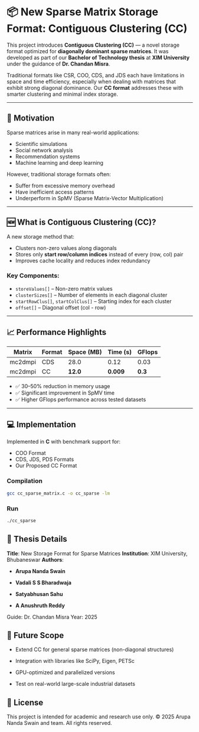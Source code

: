 # 📦 New Sparse Matrix Storage Format: Contiguous Clustering (CC)

This project introduces **Contiguous Clustering (CC)** — a novel storage format optimized for **diagonally dominant sparse matrices**. It was developed as part of our **Bachelor of Technology thesis** at **XIM University** under the guidance of **Dr. Chandan Misra**.

Traditional formats like CSR, COO, CDS, and JDS each have limitations in space and time efficiency, especially when dealing with matrices that exhibit strong diagonal dominance. Our **CC format** addresses these with smarter clustering and minimal index storage.

---

## 🧠 Motivation

Sparse matrices arise in many real-world applications:
- Scientific simulations
- Social network analysis
- Recommendation systems
- Machine learning and deep learning

However, traditional storage formats often:
- Suffer from excessive memory overhead
- Have inefficient access patterns
- Underperform in SpMV (Sparse Matrix-Vector Multiplication)

---

## 🆕 What is Contiguous Clustering (CC)?

A new storage method that:
- Clusters non-zero values along diagonals
- Stores only **start row/column indices** instead of every (row, col) pair
- Improves cache locality and reduces index redundancy

### Key Components:
- `storeValues[]` – Non-zero matrix values
- `clusterSizes[]` – Number of elements in each diagonal cluster
- `startRowClus[]`, `startColClus[]` – Starting index for each cluster
- `offset[]` – Diagonal offset (col - row)

---

## 📈 Performance Highlights

| Matrix | Format | Space (MB) | Time (s) | GFlops |
|--------|--------|------------|----------|--------|
| mc2dmpi | CDS | 28.0 | 0.12 | 0.03 |
| mc2dmpi | CC  | **12.0** | **0.009** | **0.3** |

- ✅ 30–50% reduction in memory usage
- ✅ Significant improvement in SpMV time
- ✅ Higher GFlops performance across tested datasets

---

## 💻 Implementation

Implemented in **C** with benchmark support for:
- COO Format
- CDS, JDS, PDS Formats
- Our Proposed CC Format

### Compilation
```bash
gcc cc_sparse_matrix.c -o cc_sparse -lm
```
### Run
```bash
./cc_sparse
```


## 📘 Thesis Details
**Title**: New Storage Format for Sparse Matrices
**Institution**: XIM University, Bhubaneswar
**Authors**:

- **Arupa Nanda Swain**

- **Vadali S S Bharadwaja**

- **Satyabhusan Sahu**

- **A Anushruth Reddy**

Guide: Dr. Chandan Misra
Year: 2025

## 🔭 Future Scope
- Extend CC for general sparse matrices (non-diagonal structures)

- Integration with libraries like SciPy, Eigen, PETSc

- GPU-optimized and parallelized versions

- Test on real-world large-scale industrial datasets

## 📜 License
This project is intended for academic and research use only.
© 2025 Arupa Nanda Swain and team. All rights reserved.


